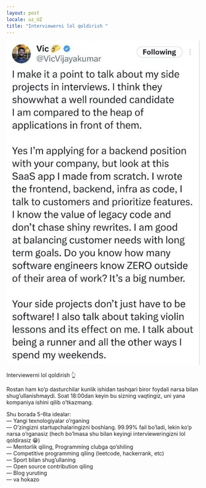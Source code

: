 ```yaml
---
layout: post
locale: uz_UZ
title: "Interviewerni lol qoldirish "
---
```


![tweet](/assets/tweet.jpg)

Interviewerni lol qoldirish 👆

Rostan ham ko’p dasturchilar kunlik ishidan tashqari biror foydali narsa bilan shug’ullanishmaydi. Soat 18:00dan keyin bu sizning vaqtingiz, uni yana kompaniya ishini qilib o’tkazmang.

Shu borada 5-6ta idealar:\
— Yangi texnologiyalar o’rganing\
— O’zingizni startupchalaringizni boshlang. 99.99% fail bo’ladi, lekin ko’p narsa o’rganasiz (hech bo’lmasa shu bilan keyingi intervieweringizni lol qoldirasiz 😁)\
— Mentorlik qiling, Programming clubga qo’shiling\
— Competitive programming qiling (leetcode, hackerrank, etc)\
— Sport bilan shug’ullaning\
— Open source contribution qiling\
— Blog yuruting\
— va hokazo